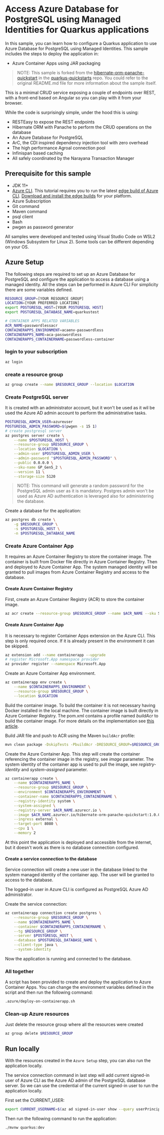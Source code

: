 # Access Azure Database for PostgreSQL using Managed Identities for Quarkus applications

In this sample, you can learn how to configure a Quarkus application to use Azure Database for PostgreSQL using Managed Identities. This sample includes the steps to deploy the application in:

* Azure Container Apps using JAR packaging

> NOTE: This sample is forked from the [hibernate-orm-panache-quickstart](https://github.com/quarkusio/quarkus-quickstarts/tree/6edfc7dcc700f3c9e7a96c32c019e4cd119e5959/hibernate-orm-panache-quickstart) in the [quarkus-quickstarts](https://github.com/quarkusio/quarkus-quickstarts) repo. You could refer to the original README.md file for more information about the sample itself. 

This is a minimal CRUD service exposing a couple of endpoints over REST,
with a front-end based on Angular so you can play with it from your browser.

While the code is surprisingly simple, under the hood this is using:
- RESTEasy to expose the REST endpoints
- Hibernate ORM with Panache to perform the CRUD operations on the database
- An Azure Database for PostgreSQL
- ArC, the CDI inspired dependency injection tool with zero overhead
- The high performance Agroal connection pool
- Infinispan based caching
- All safely coordinated by the Narayana Transaction Manager

## Prerequisite for this sample

* JDK 11+
* [Azure CLI](/cli/azure/overview). This tutorial requires you to run the latest [edge build of Azure CLI](https://github.com/Azure/azure-cli/blob/dev/doc/try_new_features_before_release.md). [Download and install the edge builds](https://github.com/Azure/azure-cli#edge-builds) for your platform.
* Azure Subscription
* Git command
* Maven command
* psql client
* Bash
* pwgen as password generator

All samples were developed and tested using Visual Studio Code on WSL2 (Windows Subsystem for Linux 2). Some tools can be different depending on your OS.

## Azure Setup

The following steps are required to set up an Azure Database for PostgreSQL and configure the application to access a database using a managed identity. All the steps can be performed in Azure CLI
For simplicity there are some variables defined.

```bash
RESOURCE_GROUP=[YOUR RESOURCE GROUP]
LOCATION=[YOUR PREFERRED LOCATION]
export POSTGRESQL_HOST=[YOUR POSTGRESQL HOST] 
export POSTGRESQL_DATABASE_NAME=quarkustest

# CONTAINER APPS RELATED VARIABLES
ACR_NAME=passwordlessacr
CONTAINERAPPS_ENVIRONMENT=acaenv-passwordless
CONTAINERAPPS_NAME=aca-passwordless
CONTAINERAPPS_CONTAINERNAME=passwordless-container
```

### login to your subscription

```bash
az login
```

### create a resource group

```bash
az group create --name $RESOURCE_GROUP --location $LOCATION
```

### Create PostgreSQL server

It is created with an administrator account, but it won't be used as it wil be used the Azure AD admin account to perform the administrative tasks.

```bash
POSTGRESQL_ADMIN_USER=azureuser
POSTGRESQL_ADMIN_PASSWORD=$(pwgen -s 15 1)
# create postgresql server
az postgres server create \
    --name $POSTGRESQL_HOST \
    --resource-group $RESOURCE_GROUP \
    --location $LOCATION \
    --admin-user $POSTGRESQL_ADMIN_USER \
    --admin-password "$POSTGRESQL_ADMIN_PASSWORD" \
    --public 0.0.0.0 \
    --sku-name GP_Gen5_2 \
    --version 11 \
    --storage-size 5120 
```
> NOTE: This command will generate a random password for the PostgreSQL admin user as it is mandatory. Postgres admin won't be used as Azure AD authentication is leveraged also for administering the database.

Create a database for the application:

```bash
az postgres db create \
    -g $RESOURCE_GROUP \
    -s $POSTGRESQL_HOST \
    -n $POSTGRESQL_DATABASE_NAME
```

### Create Azure Container App

It requires an Azure Container Registry to store the container image. The container is built from Docker file directly in Azure Container Registry. Then and deployed to Azure Container App. The system managed identity will be granted to pull images from Azure Container Registry and access to the database.

#### Create Azure Container Registry

First, create an Azure Container Registry (ACR) to store the container image.

```bash
az acr create --resource-group $RESOURCE_GROUP --name $ACR_NAME --sku Standard --location $LOCATION
```

#### Create Azure Container App

It is necessary to register Container Apps extension on the Azure CLI. This step is only required once. If it is already present in the environment it can be skipped.

```bash
az extension add --name containerapp --upgrade
# register Microsoft.App namespace provider
az provider register --namespace Microsoft.App
```

Create an Azure Container App environment.

```bash
az containerapp env create \
    --name $CONTAINERAPPS_ENVIRONMENT \
    --resource-group $RESOURCE_GROUP \
    --location $LOCATION
```

Build the container image. To build the container it is not necessary having Docker installed in the local machine. The container image is built directly in Azure Container Registry. The pom.xml contains a profile named _buildAcr_ to build the container image. For more details on the implementation see [this article](https://techcommunity.microsoft.com/t5/fasttrack-for-azure/using-azure-container-registry-to-build-docker-images-for-java/ba-p/3563875).

Build JAR file and push to ACR using the Maven `buildAcr` profile:
```bash
mvn clean package -DskipTests -PbuildAcr -DRESOURCE_GROUP=$RESOURCE_GROUP -DACR_NAME=$ACR_NAME
```

Create the Azure Container App. This step will create the container referencing the container image in the registry, see _image_ parameter. The system identity of the container app is used to pull the image, see _registry-identity_ and _system-assigned_ parameter.
    
```bash
az containerapp create \
    --name $CONTAINERAPPS_NAME \
    --resource-group $RESOURCE_GROUP \
    --environment $CONTAINERAPPS_ENVIRONMENT \
    --container-name $CONTAINERAPPS_CONTAINERNAME \
    --registry-identity system \
    --system-assigned \
    --registry-server $ACR_NAME.azurecr.io \
    --image $ACR_NAME.azurecr.io/hibernate-orm-panache-quickstart:1.0.0-SNAPSHOT \
    --ingress external \
    --target-port 8080 \
    --cpu 1 \
    --memory 2
```


At this point the application is deployed and accessible from the internet, but it doesn't work as there is no database connection configured.

#### Create a service connection to the database

Service connection will create a new user in the database linked to the system managed identity of the container app. The user will be granted to access to the database.

The logged-in user in Azure CLI is configured as PostgreSQL Azure AD administrator.

Create the service connection:

```bash
az containerapp connection create postgres \
    --resource-group $RESOURCE_GROUP \
    --name $CONTAINERAPPS_NAME \
    --container $CONTAINERAPPS_CONTAINERNAME \
    --tg $RESOURCE_GROUP \
    --server $POSTGRESQL_HOST \
    --database $POSTGRESQL_DATABASE_NAME \
    --client-type java \
    --system-identity
```

Now the application is running and connected to the database.

### All together

A script has been provided to create and deploy the application to Azure Container Apps. You can change the environment variables defined in the script and then run the following command:

```bash
.azure/deploy-on-containerapp.sh
```

### Clean-up Azure resources

Just delete the resource group where all the resources were created

```bash
az group delete $RESOURCE_GROUP
```

## Run locally

With the resources created in the `Azure Setup` step, you can also run the application locally.

The service connection command in last step will add current signed-in user of Azure CLI as the Azure AD admin of the PostgreSQL database server. So we can use the credential of the current signed-in user to run the application locally.

First set the CURRENT_USER:
```bash
export CURRENT_USERNAME=$(az ad signed-in-user show --query userPrincipalName --output tsv)
```

Then run the following command to run the application:

```bash
./mvnw quarkus:dev
```
